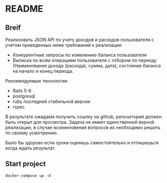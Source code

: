 # README

## Breif

Реализовать JSON API по учету доходов и расходов пользователя с учетом приведенных ниже требований к реализации:

- Конкурентные запросы по изменению баланса пользователя
- Выписка по всем операциям пользователя с отбором по периоду (Наименование дохода (расхода), сумма, дата), состояние баланса на начало и конец периода.

Рекомендуемые технологии:
* Rails 5-6
* postgresql
* ruby последней стабильной версии
* rspec

В результате ожидаем получить ссылку на github, репозиторий должен быть открыт для просмотра.
Задача не имеет единственной верной реализации, в случае возникновения вопросов их необходимо решить по своему усмотрению.


Было бы здорово если сроки оценишь самостоятельно и отпишешься когда ждать результат.


## Start project

`docker-compose up -d`